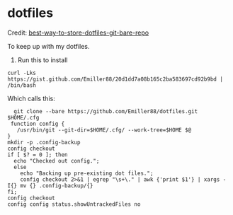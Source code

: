 # dotfiles

Credit: [best-way-to-store-dotfiles-git-bare-repo](https://developer.atlassian.com/blog/2016/02/best-way-to-store-dotfiles-git-bare-repo/)

To keep up with my dotfiles.

1. Run this to install
```
curl -Lks https://gist.github.com/Emiller88/20d1dd7a08b165c2ba583697cd92b9bd | /bin/bash
```

Which calls this:
```  
  git clone --bare https://github.com/Emiller88/dotfiles.git $HOME/.cfg
 function config {
   /usr/bin/git --git-dir=$HOME/.cfg/ --work-tree=$HOME $@
}
mkdir -p .config-backup
config checkout
if [ $? = 0 ]; then
  echo "Checked out config.";
  else
    echo "Backing up pre-existing dot files.";
    config checkout 2>&1 | egrep "\s+\." | awk {'print $1'} | xargs -I{} mv {} .config-backup/{}
fi;
config checkout
config config status.showUntrackedFiles no
```
